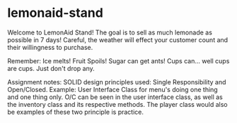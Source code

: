 # lemonaid-stand

Welcome to LemonAid Stand! The goal is to sell as much lemonade as possible in 7 days! Careful, the weather will effect your customer count and their willingness to purchase.

Remember:
Ice melts!
Fruit Spoils!
Sugar can get ants!
Cups can... well cups are cups. Just don't drop any.

Assignment notes: SOLID design principles used: Single Responsibility and Open/Closed. Example: User Interface Class for menu's doing one thing and one thing only. O/C can be seen in the user interface class, as well as the inventory class and its respective methods. The player class would also be examples of these two principle is practice.
